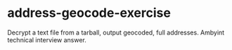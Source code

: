 # address-geocode-exercise
Decrypt a text file from a tarball, output geocoded, full addresses. Ambyint technical interview answer.
